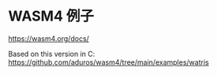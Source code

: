 # WASM4 例子

https://wasm4.org/docs/

Based on this version in C: https://github.com/aduros/wasm4/tree/main/examples/watris

